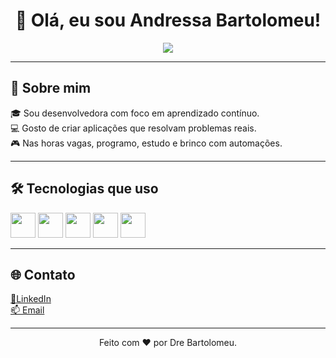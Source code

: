 <h1 align="center">👋 Olá, eu sou Andressa Bartolomeu!</h1>

<p align="center">
  <img src="https://readme-typing-svg.demolab.com/?lines=Desenvolvedora+Fullstack;Apaixonada+por+Tecnologia;Sempre+aprendendo...&center=true&width=440&height=45&color=36BCF7&vCenter=true&pause=1000&size=22" />
</p>

---

## 🚀 Sobre mim

🎓 Sou desenvolvedora com foco em aprendizado contínuo.  
💻 Gosto de criar aplicações que resolvam problemas reais.  
🎮 Nas horas vagas, programo, estudo e brinco com automações.

---

## 🛠️ Tecnologias que uso

<p align="left">
  <img src="https://cdn.jsdelivr.net/gh/devicons/devicon/icons/python/python-original.svg" width="40"/>
  <img src="https://cdn.jsdelivr.net/gh/devicons/devicon/icons/java/java-original.svg" width="40"/>
  <img src="https://cdn.jsdelivr.net/gh/devicons/devicon/icons/javascript/javascript-original.svg" width="40"/>
  <img src="https://cdn.jsdelivr.net/gh/devicons/devicon/icons/css3/css3-original.svg" width="40"/>
  <img src="https://cdn.jsdelivr.net/gh/devicons/devicon/icons/docker/docker-original.svg" width="40"/>
</p>

---

## 🌐 Contato

[🔗LinkedIn](www.linkedin.com/in/andressa-bartolomeu)  
[📫 Email](andressa.abc@icloud.com)

---

<p align="center">
  Feito com ❤️ por Dre Bartolomeu.
</p>


